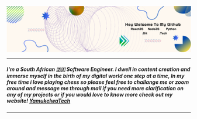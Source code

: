 <img src="./assets/Github.png" loading="lazy">

---

##### I'm a South African 🇿🇦 Software Engineer. I dwell in content creation and immerse myself in the birth of my digital world one step at a time, In my free time i love playing chess so please feel free to challange me or zoom around and message me through mail if you need more clarification on any of my projects or if you would love to know more check out my website! [YamukelwaTech](https://yamukelwatech.netlify.app/)

---
